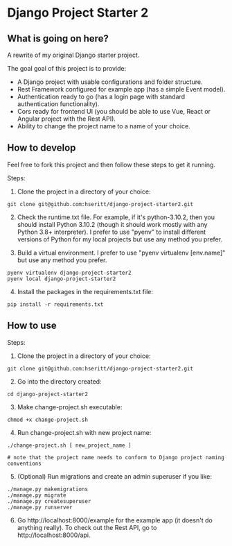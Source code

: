 # Django Project Starter 2

## What is going on here?

A rewrite of my original Django starter project.

The goal goal of this project is to provide:

* A Django project with usable configurations and folder structure.
* Rest Framework configured for example app (has a simple Event model).
* Authentication ready to go (has a login page with standard authentication functionality).
* Cors ready for frontend UI (you should be able to use Vue, React or Angular project with the Rest API).
* Ability to change the project name to a name of your choice.

## How to develop

Feel free to fork this project and then follow these steps to get it running.

Steps:

1. Clone the project in a directory of your choice:
  ```
  git clone git@github.com:hseritt/django-project-starter2.git
  ```

2. Check the runtime.txt file. For example, if it's python-3.10.2, then you should install Python 3.10.2 (though it should work mostly with any Python 3.8+ interpreter). I prefer to use "pyenv" to install different versions of Python for my local projects but use any method you prefer.

3. Build a virtual environment. I prefer to use "pyenv virtualenv [env.name]" but use any method you prefer.
  ```
  pyenv virtualenv django-project-starter2
  pyenv local django-project-starter2
  ```

4. Install the packages in the requirements.txt file:
  ```
  pip install -r requirements.txt
  ```

## How to use

Steps:

1. Clone the project in a directory of your choice:
  ```
  git clone git@github.com:hseritt/django-project-starter2.git
  ```

2. Go into the directory created:
  ```
  cd django-project-starter2
  ```

3. Make change-project.sh executable:
  ```
  chmod +x change-project.sh
  ```

4. Run change-project.sh with new project name:
  ```
  ./change-project.sh [ new_project_name ]
  
  # note that the project name needs to conform to Django project naming conventions
  ```

5. (Optional) Run migrations and create an admin superuser if you like:
  ```
  ./manage.py makemigrations
  ./manage.py migrate
  ./manage.py createsuperuser
  ./manage.py runserver
  ```

6. Go http://localhost:8000/example for the example app (it doesn't do anything really). To check out the Rest API, go to http://localhost:8000/api.
   
